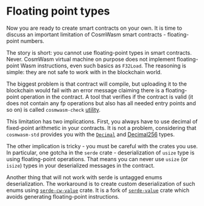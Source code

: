 # Floating point types

Now you are ready to create smart contracts on your own. It is time to discuss an important limitation of CosmWasm
smart contracts - floating-point numbers.

The story is short: you cannot use floating-point types in smart contracts. Never. CosmWasm virtual machine on purpose
does not implement floating-point Wasm instructions, even such basics as `F32Load`. The reasoning is simple: they are
not safe to work with in the blockchain world.

The biggest problem is that contract will compile, but uploading it to the blockchain would fail with an error message claiming there is a floating-point operation in the contract. A tool that verifies if the contract is valid (it does not contain any fp operations but also has all needed entry points and so on) is called `cosmwasm-check` [utility](https://github.com/CosmWasm/cosmwasm/tree/main/packages/check).

This limitation has two implications. First, you always have to use decimal of fixed-point arithmetic in your contracts.
It is not a problem, considering that `cosmwasm-std` provides you with the
[`Decimal`](https://docs.rs/cosmwasm-std/1.0.0/cosmwasm_std/struct.Decimal.html) and
[Decimal256](https://docs.rs/cosmwasm-std/1.0.0/cosmwasm_std/struct.Decimal256.html) types.

The other implication is tricky - you must be careful with the crates you use. In particular, one gotcha in the `serde`
crate - deserialization of `usize` type is using floating-point operations. That means you can never use `usize` (or `isize`)
types in your deserialized messages in the contract.

Another thing that will not work with serde is untagged enums deserialization. The workaround is to create custom
deserialization of such enums using [`serde-cw-value`](https://crates.io/crates/serde-cw-value) crate. It is a fork of
[`serde-value`](https://crates.io/crates/serde-value) crate which avoids generating floating-point instructions.

